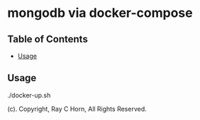 # mongodb via docker-compose

## Table of Contents

- [Usage](#usage)

## Usage <a name = "usage"></a>

./docker-up.sh

(c). Copyright, Ray C Horn, All Rights Reserved.